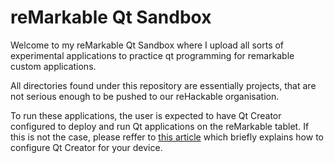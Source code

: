 # reMarkable Qt Sandbox

Welcome to my reMarkable Qt Sandbox where I upload all sorts of experimental applications to
practice qt programming for remarkable custom applications.

All directories found under this repository are essentially projects, that are not serious enough
to be pushed to our reHackable organisation.

To run these applications, the user is expected to have Qt Creator configured to deploy and run
Qt applications on the reMarkable tablet. If this is not the case, please reffer to [this article](http://remarkablewiki.com/index.php?title=Setting_up_Qt_Creator) which briefly explains how to configure Qt Creator for your device.
